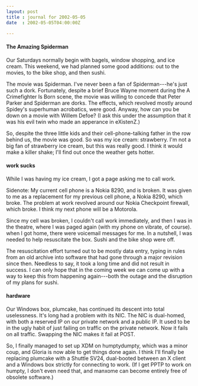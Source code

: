 ```yaml
---
layout: post
title : journal for 2002-05-05
date  : 2002-05-05T04:00:00Z

---
```

<h4>The Amazing Spiderman</h4>Our Saturdays normally begin with bagels, window shopping, and ice cream.  This weekend, we had planned some good additions:  out to the movies, to the bike shop, and then sushi.

The movie was Spiderman.  I've never been a fan of Spiderman---he's just such a dork.  Fortunately, despite a brief Bruce Wayne moment during the A Crimefighter Is Born scene, the movie was willing to concede that Peter Parker and Spiderman are dorks.  The effects, which revolved mostly around Spidey's superhuman acrobatics, were good.  Anyway, how can you be down on a movie with Willem Defoe?  (I ask this under the assumption that it was his evil twin who made an apperance in eXistenZ.)

So, despite the three little kids and their cell-phone-talking father in the row behind us, the movie was good.  So was my ice cream:  strawberry.  I'm not a big fan of strawberry ice cream, but this was really good.  I think it would make a killer shake;  I'll find out once the weather gets hotter.<h4>work sucks</h4>While I was having my ice cream, I got a page asking me to call work.  

Sidenote: My current cell phone is a Nokia 8290, and is broken.  It was given to me as a replacement for my previous cell phone, a Nokia 8290, which broke. The problem at work revolved around our Nokia Checkpoint firewall, which broke. I think my next phone will be a Motorola.

Since my cell was broken, I couldn't call work immediately, and then I was in the theatre, where I was paged again (with my phone on vibrate, of course). when I got home, there were voicemail messages for me.  In a nutshell, I was needed to help resuscitate the box.  Sushi and the bike shop were off.

The resuscitation effort turned out to be mostly data entry, typing in rules from an old archive into software that had gone through a major revision since then.  Needless to say, it took a long time and did not result in success.  I can only hope that in the coming week we can come up with a way to keep this from happening again---both the outage and the disruption of my plans for sushi.<h4>hardware</h4>Our Windows box, plumcake, has continued its descent into total uselessness. It's long had a problem with its NIC.  The NIC is dual-homed, with both a reserved IP on our private network and a public IP.  It used to be in the ugly habit of just failing on traffic on the private network.  Now it fails on all traffic.  Swapping the NIC makes it fail at POST.  

So, I finally managed to set up XDM on humptydumpty, which was a minor coup, and Gloria is now able to get things done again.  I think I'll finally be replacing plumcake with a Shuttle SV24, dual-booted between an X client and a Windows box strictly for connecting to work.  (If I get PPTP to work on humpty, I don't even need that, and manxome can become entirely free of obsolete software.)

